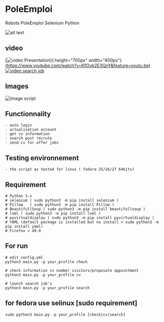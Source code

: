 # PoleEmploi
Robots PoleEmploi Selenium Python  

![alt text](http://alloemploi.fr/img/logo-pole-emploi.png)  

## video 
[![video Presentation](http://img.youtube.com/vi/KfOyb2EXQnY/0.jpg)]{:height="700px" width="400px"}(https://www.youtube.com/watch?v=KfOyb2EXQnY&feature=youtu.be) [![video search job](http://img.youtube.com/vi/uXtCLqZzZvU/0.jpg)](https://www.youtube.com/watch?v=uXtCLqZzZvU&feature=youtu.be)

## Images
![Image script](https://www.cuby-hebergs.com/dl/projet/polemplois.png)  

## Functionnality
```
- auto login
- actualisation account
- get cv information
- search post recrute
- send cv for offer jobs
```

## Testing environnement
```
- the script as tested for linux ( fedora 25/26/27 64bits)
```


## Requirement
```
# Python 3.x
# selenium ( sudo python3 -m pip install selenium )
# Pillow   ( sudo python3 -m pip install Pillow )
# BeautifullSoup ( sudo python3 -m pip install beautifullsoup )
# lxml ( sudo python3 -m pip install lxml ) 
# pyvirtualdisplay ( sudo python3 -m pip install pyvirtualdisplay ) 
# YAML (default package is installed but no install > sudo python3 -m pip install yaml) 
# Firefox > 49.0 
```

## For run
```
# edit config.yml
python3 main.py -p your_profile check

# check information cv number visitors/proposale appointment 
python3 main.py -p your_profile cv

# launch search job's
python3 main.py -p your_profile search
```

## for fedora use selinux [sudo requirement]
```
sudo python3 main.py -p your_profile [check|cv|search]
```


